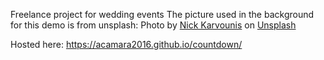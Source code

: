 Freelance project for wedding events
The picture used in the background for this demo is from unsplash: Photo by <a href="https://unsplash.com/@nickkarvounis?utm_source=unsplash&utm_medium=referral&utm_content=creditCopyText">Nick Karvounis</a> on <a href="https://unsplash.com/s/photos/wedding?utm_source=unsplash&utm_medium=referral&utm_content=creditCopyText">Unsplash</a>
  
Hosted here: https://acamara2016.github.io/countdown/
